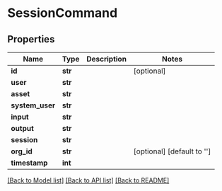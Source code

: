 # SessionCommand

## Properties
Name | Type | Description | Notes
------------ | ------------- | ------------- | -------------
**id** | **str** |  | [optional] 
**user** | **str** |  | 
**asset** | **str** |  | 
**system_user** | **str** |  | 
**input** | **str** |  | 
**output** | **str** |  | 
**session** | **str** |  | 
**org_id** | **str** |  | [optional] [default to '']
**timestamp** | **int** |  | 

[[Back to Model list]](../README.md#documentation-for-models) [[Back to API list]](../README.md#documentation-for-api-endpoints) [[Back to README]](../README.md)


